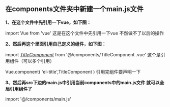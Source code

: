 ## 在components文件夹中新建一个main.js文件

**1、在这个文件中先引用一下vue，如下图：**

import Vue from 'vue'    这是在这个文件中先引用一下vue 不然做不了以后的操作

**2、然后再这个里面引用自己定义的组件，如下图：**

import   <u>*TitleComponent*</u>  from '@/components/TitleComponent .vue'     这个是引用组件（可以多个引用）

Vue.component( 'el-title',TitleComponent )   引用完组件要声明一下

**3、然后再src下边的main.js中引用当前components中的main.js文件 就可以全局引用组件了**

import '@/components/main.js'  


